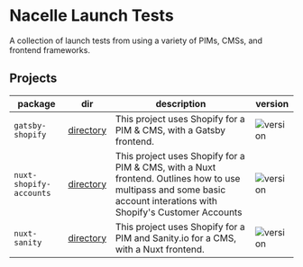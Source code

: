 # Nacelle Launch Tests

A collection of launch tests from using a variety of PIMs, CMSs, and frontend frameworks.


## Projects

| package | dir | description | version |
| ------- | --- | ----------- | ------- |
| `gatsby-shopify` | [directory](gatsby-shopify) | This project uses Shopify for a PIM & CMS, with a Gatsby frontend. | ![version](https://img.shields.io/badge/version-0.1.0-blue.svg?cacheSeconds=2592000) | 
| `nuxt-shopify-accounts` | [directory](nuxt-shopify-accounts) | This project uses Shopify for a PIM & CMS, with a Nuxt frontend. Outlines how to use multipass and some basic account interations with Shopify's Customer Accounts | ![version](https://img.shields.io/badge/version-0.1.0-blue.svg?cacheSeconds=2592000) |
| `nuxt-sanity` | [directory](nuxt-sanity) | This project uses Shopify for a PIM and Sanity.io for a CMS, with a Nuxt frontend.| ![version](https://img.shields.io/badge/version-0.1.0-blue.svg?cacheSeconds=2592000) |